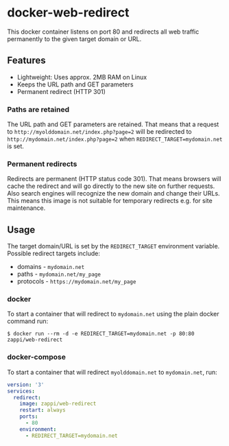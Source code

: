 # docker-web-redirect

This docker container listens on port 80 and redirects all web traffic permanently to the given target domain or URL.

## Features

* Lightweight: Uses approx. 2MB RAM on Linux
* Keeps the URL path and GET parameters
* Permanent redirect (HTTP 301)

### Paths are retained

The URL path and GET parameters are retained. That means that a request to
`http://myolddomain.net/index.php?page=2` will be redirected to
`http://mydomain.net/index.php?page=2` when `REDIRECT_TARGET=mydomain.net` is
set.

### Permanent redirects

Redirects are permanent (HTTP status code 301). That means browsers will cache
the redirect and will go directly to the new site on further requests. Also
search engines will recognize the new domain and change their URLs. This means
this image is not suitable for temporary redirects e.g. for site maintenance.

## Usage

The target domain/URL is set by the `REDIRECT_TARGET` environment variable.
Possible redirect targets include:

* domains - `mydomain.net`
* paths - `mydomain.net/my_page`
* protocols - `https://mydomain.net/my_page`

### docker

To start a container that will redirect to `mydomain.net` using the plain docker command run:

```console
$ docker run --rm -d -e REDIRECT_TARGET=mydomain.net -p 80:80 zappi/web-redirect
```

### docker-compose

To start a container that will redirect `myolddomain.net` to `mydomain.net`, run:

```yaml
version: '3'
services:
  redirect:
    image: zappi/web-redirect
    restart: always
    ports:
      - 80
    environment:
      - REDIRECT_TARGET=mydomain.net
```

